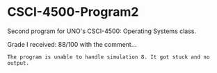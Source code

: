 # CSCI-4500-Program2
Second program for UNO's CSCI-4500: Operating Systems class.

Grade I received: 88/100 with the comment...

```
The program is unable to handle simulation 8. It got stuck and no output.
```
